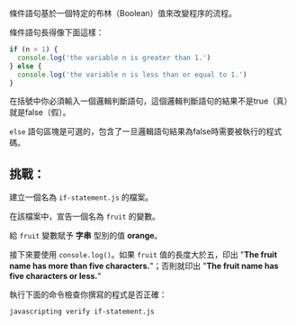 條件語句基於一個特定的布林（Boolean）值來改變程序的流程。

條件語句長得像下面這樣：

```js
if (n > 1) {
  console.log('the variable n is greater than 1.')
} else {
  console.log('the variable n is less than or equal to 1.')
}
```

在括號中你必須輸入一個邏輯判斷語句，這個邏輯判斷語句的結果不是true（真）就是false（假）。

`else` 語句區塊是可選的，包含了一旦邏輯語句結果為false時需要被執行的程式碼。

## 挑戰：

建立一個名為 `if-statement.js` 的檔案。

在該檔案中，宣告一個名為 `fruit` 的變數。

給 `fruit` 變數賦予 **字串** 型別的值 **orange**。

接下來要使用 `console.log()`。如果 `fruit` 值的長度大於五，印出 "**The fruit name has more than five characters.**"；否則就印出 "**The fruit name has five characters or less.**"

執行下面的命令檢查你撰寫的程式是否正確：

```bash
javascripting verify if-statement.js
```

